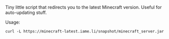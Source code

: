 Tiny little script that redirects you to the latest Minecraft version. Useful for auto-updating stuff.

Usage:

```
curl -L https://minecraft-latest.iame.li/snapshot/minecraft_server.jar
```

